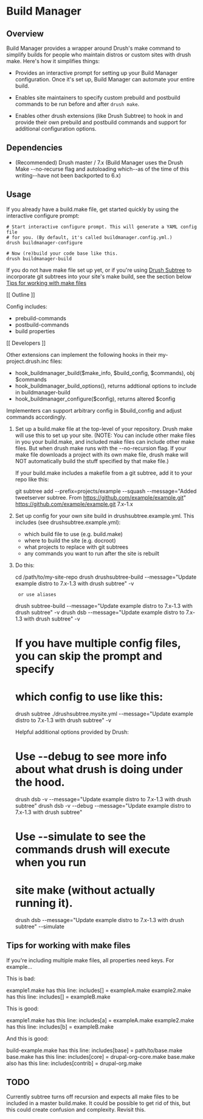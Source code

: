 Build Manager
==============


Overview
---------

Build Manager provides a wrapper around Drush's make command to simplify
builds for people who maintain distros or custom sites with drush make. Here's
how it simplifies things:

  - Provides an interactive prompt for setting up your Build Manager
    configuration. Once it's set up, Build Manager can automate your entire
    build.

  - Enables site maintainers to specify custom prebuild and postbuild commands to be
    run before and after `drush make`.

  - Enables other drush extensions (like Drush Subtree) to hook in and provide
    their own prebuild and postbuild commands and support for additional
    configuration options.


Dependencies
------------

  - (Recommended) Drush master / 7.x (Build Manager uses the Drush Make
    --no-recurse flag and autoloading which--as of the time of this
    writing--have not been backported to 6.x)


Usage
-----

If you already have a build.make file, get started quickly by using the interactive configure prompt:

    # Start interactive configure prompt. This will generate a YAML config file
    # for you. (By default, it's called buildmanager.config.yml.)
    drush buildmanager-configure

    # Now (re)build your code base like this.
    drush buildmanager-build

If you do not have make file set up yet, or if you're using [Drush
Subtree](https://github.com/whitehouse/drushsubtree) to incorporate git subtrees
into your site's make build, see the section below [Tips for working with make
files]()

[[ Outline ]]

 Config includes:
 - prebuild-commands
 - postbuild-commands
 - build properties

[[ Developers ]]

 Other extensions can implement the following hooks in their my-project.drush.inc
 files:
   - hook_buildmanager_build($make_info, $build_config, $commands), obj $commands
   - hook_buildmanager_build_options(), returns addtional options to include in
     buildmanager-build
   - hook_buildmanager_configure($config), returns altered $config
 
 Implementers can support arbitrary config in $build_config and adjust commands
 accordingly.


  1. Set up a build.make file at the top-level of your repository. Drush make
     will use this to set up your site. (NOTE: You can include other make files in you
     your build.make, and included make files can include other make files. But
     when drush make runs with the --no-recursion flag. If your make file
     downloads a project with its own make file, drush make will NOT
     automatically build the stuff specified by that make file.)

     If your build.make includes a makefile from a git subtree, add it to your
     repo like this:

       git subtree add --prefix=projects/example --squash --message="Added tweetserver subtree. From https://github.com/example/example.git" https://github.com/example/example.git 7.x-1.x
       

  2. Set up config for your own site build in drushsubtree.example.yml. This
     includes (see drushsubtree.example.yml): 
     
       - which build file to use (e.g. build.make)
       - where to build the site (e.g. docroot)
       - what projects to replace with git subtrees
       - any commands you want to run after the site is rebuilt


  3. Do this:
      
        cd /path/to/my-site-repo
        drush drushsubtree-build --message="Update example distro to 7.x-1.3 with drush subtree" -v
          
          or use aliases

        drush subtree-build --message="Update example distro to 7.x-1.3 with drush subtree" -v
        drush dsb --message="Update example distro to 7.x-1.3 with drush subtree" -v

        # If you have multiple config files, you can skip the prompt and specify
        # which config to use like this:
        drush subtree ./drushsubtree.mysite.yml --message="Update example distro to 7.x-1.3 with drush subtree" -v

     Helpful additional options provided by Drush:

        # Use --debug to see more info about what drush is doing under the hood.
        drush dsb -v --message="Update example distro to 7.x-1.3 with drush subtree"
        drush dsb -v --debug --message="Update example distro to 7.x-1.3 with drush subtree"
 
        # Use --simulate to see the commands drush will execute when you run
        # site make (without actually running it).
        drush dsb --message="Update example distro to 7.x-1.3 with drush subtree" --simulate


Tips for working with make files
--------------------------------

If you're including multiple make files, all properties need keys. For example...

This is bad:

   example1.make has this line: includes[] = exampleA.make
   example2.make has this line: includes[] = exampleB.make

This is good:

   example1.make has this line: includes[a] = exampleA.make
   example2.make has this line: includes[b] = exampleB.make

And this is good:

   build-example.make has this line:  includes[base] = path/to/base.make
   base.make has this line:           includes[core] = drupal-org-core.make
   base.make also has this line:      includes[contrib] = drupal-org.make

TODO
-----
Currently subtree turns off recursion and expects all make files to be
included in a master build.make. It could be possible to get rid of this, but
this could create confusion and complexity. Revisit this.

